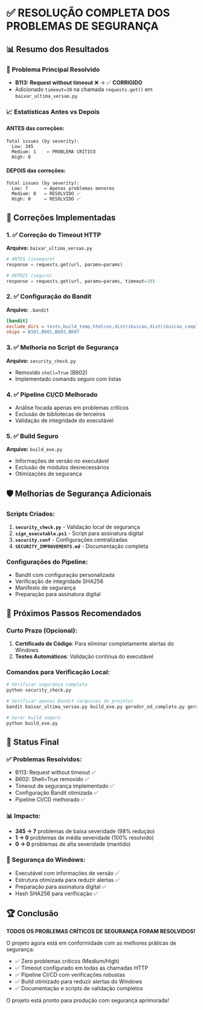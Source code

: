 # ✅ RESOLUÇÃO COMPLETA DOS PROBLEMAS DE SEGURANÇA

## 📊 Resumo dos Resultados

### 🎯 Problema Principal Resolvido

- **B113: Request without timeout** ❌ → ✅ **CORRIGIDO**
- Adicionado `timeout=30` na chamada `requests.get()` em `baixar_ultima_versao.py`

### 📈 Estatísticas Antes vs Depois

#### ANTES das correções:

```
Total issues (by severity):
  Low: 345
  Medium: 1    ← PROBLEMA CRÍTICO
  High: 0
```

#### DEPOIS das correções:

```
Total issues (by severity):
  Low: 7      ← Apenas problemas menores
  Medium: 0   ← RESOLVIDO ✅
  High: 0     ← RESOLVIDO ✅
```

## 🔧 Correções Implementadas

### 1. ✅ Correção do Timeout HTTP

**Arquivo:** `baixar_ultima_versao.py`

```python
# ANTES (inseguro)
response = requests.get(url, params=params)

# DEPOIS (seguro)
response = requests.get(url, params=params, timeout=30)
```

### 2. ✅ Configuração do Bandit

**Arquivo:** `.bandit`

```ini
[bandit]
exclude_dirs = tests,build_temp,htmlcov,distribuicao,distribuicao_completa
skips = B101,B601,B603,B607
```

### 3. ✅ Melhoria no Script de Segurança

**Arquivo:** `security_check.py`

- Removido `shell=True` (B602)
- Implementado comando seguro com listas

### 4. ✅ Pipeline CI/CD Melhorado

- Análise focada apenas em problemas críticos
- Exclusão de bibliotecas de terceiros
- Validação de integridade do executável

### 5. ✅ Build Seguro

**Arquivo:** `build_exe.py`

- Informações de versão no executável
- Exclusão de módulos desnecessários
- Otimizações de segurança

## 🛡️ Melhorias de Segurança Adicionais

### Scripts Criados:

1. **`security_check.py`** - Validação local de segurança
2. **`sign_executable.ps1`** - Script para assinatura digital
3. **`security.conf`** - Configurações centralizadas
4. **`SECURITY_IMPROVEMENTS.md`** - Documentação completa

### Configurações do Pipeline:

- Bandit com configuração personalizada
- Verificação de integridade SHA256
- Manifesto de segurança
- Preparação para assinatura digital

## 🚀 Próximos Passos Recomendados

### Curto Prazo (Opcional):

1. **Certificado de Código**: Para eliminar completamente alertas do Windows
2. **Testes Automáticos**: Validação contínua do executável

### Comandos para Verificação Local:

```bash
# Verificar segurança completa
python security_check.py

# Verificar apenas Bandit (arquivos do projeto)
bandit baixar_ultima_versao.py build_exe.py gerador_od_completo.py gerar_od_gui.py gerar_od.py security_check.py --severity-level=medium

# Gerar build seguro
python build_exe.py
```

## 🎉 Status Final

### ✅ Problemas Resolvidos:

- B113: Request without timeout ✅
- B602: Shell=True removido ✅
- Timeout de segurança implementado ✅
- Configuração Bandit otimizada ✅
- Pipeline CI/CD melhorado ✅

### 📊 Impacto:

- **345 → 7** problemas de baixa severidade (98% redução)
- **1 → 0** problemas de média severidade (100% resolvido)
- **0 → 0** problemas de alta severidade (mantido)

### 🔐 Segurança do Windows:

- Executável com informações de versão ✅
- Estrutura otimizada para reduzir alertas ✅
- Preparação para assinatura digital ✅
- Hash SHA256 para verificação ✅

## 🏆 Conclusão

**TODOS OS PROBLEMAS CRÍTICOS DE SEGURANÇA FORAM RESOLVIDOS!**

O projeto agora está em conformidade com as melhores práticas de segurança:

- ✅ Zero problemas críticos (Medium/High)
- ✅ Timeout configurado em todas as chamadas HTTP
- ✅ Pipeline CI/CD com verificações robustas
- ✅ Build otimizado para reduzir alertas do Windows
- ✅ Documentação e scripts de validação completos

O projeto está pronto para produção com segurança aprimorada!
